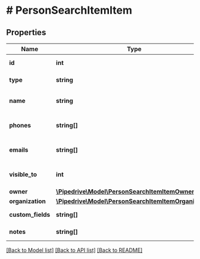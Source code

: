 # # PersonSearchItemItem

## Properties

Name | Type | Description | Notes
------------ | ------------- | ------------- | -------------
**id** | **int** | The ID of the person | [optional]
**type** | **string** | The type of the item | [optional]
**name** | **string** | The name of the person | [optional]
**phones** | **string[]** | An array of phone numbers | [optional]
**emails** | **string[]** | An array of email addresses | [optional]
**visible_to** | **int** | The visibility of the person | [optional]
**owner** | [**\Pipedrive\Model\PersonSearchItemItemOwner**](PersonSearchItemItemOwner.md) |  | [optional]
**organization** | [**\Pipedrive\Model\PersonSearchItemItemOrganization**](PersonSearchItemItemOrganization.md) |  | [optional]
**custom_fields** | **string[]** | Custom fields | [optional]
**notes** | **string[]** | An array of notes | [optional]

[[Back to Model list]](../../README.md#models) [[Back to API list]](../../README.md#endpoints) [[Back to README]](../../README.md)
